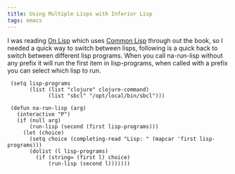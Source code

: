 ```yaml
---
title: Using Multiple Lisps with Inferior Lisp
tags: emacs
---
```


I was reading [On Lisp](http://www.paulgraham.com/onlisp.html) which
uses [Common Lisp](http://en.wikipedia.org/wiki/Common_Lisp) through out
the book, so I needed a quick way to switch between lisps, following is
a quick hack to switch between different lisp programs. When you call
na-run-lisp without any prefix it will run the first item in
lisp-programs, when called with a prefix you can select which lisp to
run.

     (setq lisp-programs 
           (list (list "clojure" clojure-command)
                 (list "sbcl" "/opt/local/bin/sbcl")))

     (defun na-run-lisp (arg)
       (interactive "P")
       (if (null arg)
           (run-lisp (second (first lisp-programs)))
         (let (choice) 
           (setq choice (completing-read "Lisp: " (mapcar 'first lisp-programs)))
           (dolist (l lisp-programs)
             (if (string= (first l) choice)
                 (run-lisp (second l)))))))

